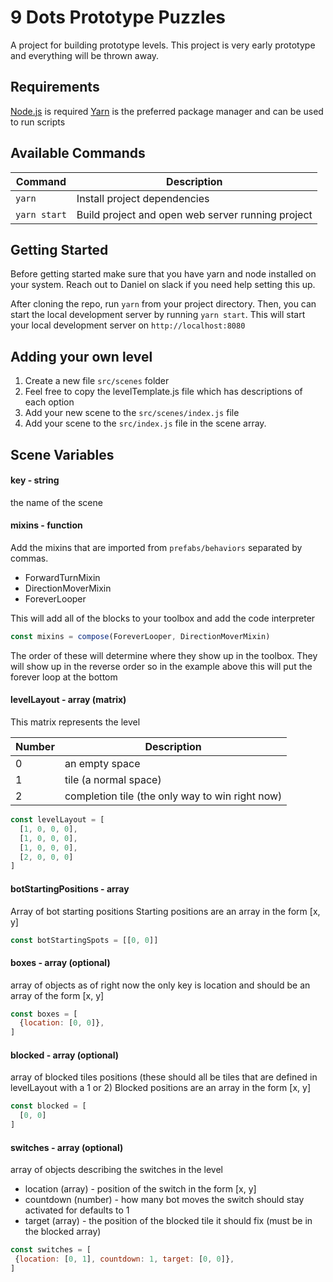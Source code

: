 # 9 Dots Prototype Puzzles

A project for building prototype levels. This project is very early prototype and everything will be thrown away.

## Requirements

[Node.js](https://nodejs.org) is required
[Yarn](https://yarnpkg.com) is the preferred package manager and can be used to run scripts

## Available Commands

| Command | Description |
|---------|-------------|
| `yarn` | Install project dependencies |
| `yarn start` | Build project and open web server running project |

## Getting Started
Before getting started make sure that you have yarn and node installed on your system. Reach out to Daniel on slack if you need help setting this up.

 After cloning the repo, run `yarn` from your project directory. Then, you can start the local development server by running `yarn start`. This will start your 
local development server on `http://localhost:8080` 


## Adding your own level
1. Create a new file `src/scenes` folder
2. Feel free to copy the levelTemplate.js file which has descriptions of each option
3. Add your new scene to the `src/scenes/index.js` file
4. Add your scene to the `src/index.js` file in the scene array.

## Scene Variables

#### key - string

the name of the scene

#### mixins - function
 Add the mixins that are imported from `prefabs/behaviors` separated by commas.
  - ForwardTurnMixin
  - DirectionMoverMixin
  - ForeverLooper


 This will add all of the blocks to your toolbox and add the code interpreter
 
 ```js
 const mixins = compose(ForeverLooper, DirectionMoverMixin)
 ```
 
 The order of these will determine where they show up in the toolbox. 
 They will show up in the reverse order so in the example above this will put
 the forever loop at the bottom

 #### levelLayout - array (matrix)
This matrix represents the level

 | Number | Description |
 |--------|-------------|
 | 0 | an empty space |
 | 1 | tile (a normal space) |
 | 2 | completion tile (the only way to win right now) |

```js
const levelLayout = [
  [1, 0, 0, 0],
  [1, 0, 0, 0],
  [1, 0, 0, 0],
  [2, 0, 0, 0]
]
```

#### botStartingPositions - array
Array of bot starting positions
Starting positions are an array in the form [x, y]
```js
const botStartingSpots = [[0, 0]]
```

#### boxes - array (optional)
array of objects as of right now the only key is location and
should be an array of the form [x, y]
```js
const boxes = [
  {location: [0, 0]},
]
```

#### blocked - array (optional)
array of blocked tiles positions (these should all be tiles that are defined in levelLayout with a 1 or 2)
Blocked positions are an array in the form [x, y]
```js
const blocked = [
  [0, 0]
]
```

#### switches - array (optional)
array of objects describing the switches in the level
 - location (array) - position of the switch in the form [x, y]
 - countdown (number) - how many bot moves the switch should stay activated for defaults to 1
 - target (array) - the position of the blocked tile it should fix (must be in the blocked array)
 ```js
 const switches = [
  {location: [0, 1], countdown: 1, target: [0, 0]},
]
```